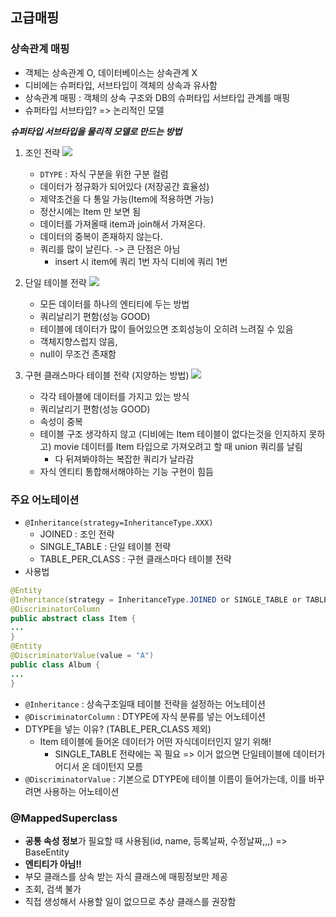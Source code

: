 ## 고급매핑

### 상속관계 매핑
- 객체는 상속관계 O, 데이터베이스는 상속관계 X
- 디비에는 슈퍼타입, 서브타입이 객체의 상속과 유사함
- 상속관계 매핑 : 객체의 상속 구조와 DB의 슈퍼타입 서브타입 관계를 매핑
- 슈퍼타입 서브타입? => 논리적인 모델

***슈퍼타입 서브타입을 물리적 모델로 만드는 방법***

1. 조인 전략
![](/img/joined.png)
    - `DTYPE` : 자식 구분을 위한 구분 컬럼
    - 데이터가 정규화가 되어있다 (저장공간 효율성)
    - 제약조건을 다 통일 가능(Item에 적용하면 가능)
    - 정산시에는 Item 만 보면 됨 
    - 데이터를 가져올때 item과 join해서 가져온다.
    - 데이터의 중복이 존재하지 않는다.
    - 쿼리를 많이 날린다. -> 큰 단점은 아님
        - insert 시 item에 쿼리 1번 자식 디비에 쿼리 1번
        
2. 단일 테이블 전략
![](/img/single_table.png)
    - 모든 데이터를 하나의 엔티티에 두는 방법
    - 쿼리날리기 편함(성능 GOOD)
    - 테이블에 데이터가 많이 들어있으면 조회성능이 오히려 느려질 수 있음
    - 객체지향스럽지 않음, 
    - null이 무조건 존재함
    
3. 구현 클래스마다 테이블 전략 (지양하는 방법)
![](/img/table_per_class.png)
    - 각각 테아블에 데이터를 가지고 있는 방식
    - 쿼리날리기 편함(성능 GOOD)
    - 속성이 중복
    - 테이블 구조 생각하지 않고 (디비에는 Item 테이블이 없다는것을 인지하지 못하고) movie 데이터를 Item 타입으로 가져오려고 할 때 union 쿼리를 날림 
        - 다 뒤져봐야하는 복잡한 쿼리가 날라감 
    - 자식 엔티티 통합해서해야하는 기능 구현이 힘듬

### 주요 어노테이션
- `@Inheritance(strategy=InheritanceType.XXX)` 
    - JOINED : 조인 전략 
    - SINGLE_TABLE : 단일 테이블 전략
    - TABLE_PER_CLASS : 구현 클래스마다 테이블 전략
- 사용법
```java
@Entity
@Inheritance(strategy = InheritanceType.JOINED or SINGLE_TABLE or TABLE_PER_CLASS)
@DiscriminatorColumn
public abstract class Item {
...
}
@Entity
@DiscriminatorValue(value = "A")
public class Album {
...
}
```
  - `@Inheritance` : 상속구조일때 테이블 전략을 설정하는 어노테이션
  - `@DiscriminatorColumn` : DTYPE에 자식 분류를 넣는 어노테이션
  - DTYPE을 넣는 이유? (TABLE_PER_CLASS 제외)
      - Item 테이블에 들어온 데이터가 어떤 자식데이터인지 알기 위해! 
          - SINGLE_TABLE 전략에는 꼭 필요 => 이거 없으면 단일테이블에 데이터가 어디서 온 데이턴지 모름
  - `@DiscriminatorValue` : 기본으로 DTYPE에 테이블 이름이 들어가는데, 이를 바꾸려면 사용하는 어노테이션
    
### @MappedSuperclass
- **공통 속성 정보**가 필요할 때 사용됨(id, name, 등록날짜, 수정날짜,,,) => BaseEntity
- **엔티티가 아님!!**
- 부모 클래스를 상속 받는 자식 클래스에 매핑정보만 제공
- 조회, 검색 불가
- 직접 생성해서 사용할 일이 없으므로 추상 클래스를 권장함


